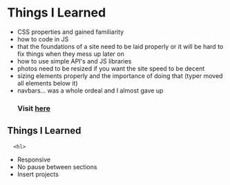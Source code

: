 # Things I Learned
<hl>
<ul>
      <li>CSS properties and gained familiarity</li>
      <li>how to code in JS</li>
      <li>that the foundations of a site need to be laid properly or it will be hard to fix things when they mess up later on</li>
      <li>how to use simple API's and JS libraries</li>
      <li>photos need to be resized if you want the site speed to be decent</li>
      <li>sizing elements properly and the importance of doing that (typer moved all elements below it)</li>
      <li>navbars... was a whole ordeal and I almost gave up</li>
      <h3>Visit <a href="https://lujaina-e.github.io">here</a></h3>
</ul>
      

## Things I Learned 
      <hl>
 <ul>
      <li>Responsive</li>
      <li>No pause between sections</li>
      <li>Insert projects</li>
</ul>    
